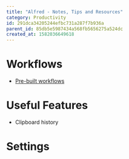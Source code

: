 ```yaml
---
title: "Alfred - Notes, Tips and Resources"
category: Productivity
id: 291dca34205244efbc731a287f7b936a
parent_id: 85db5e5987434a568fb5656275a524dc
created_at: 1582036649618
---
```


# Workflows
* [Pre-built workflows](https://packal.org) 

# Useful Features
* Clipboard history

# Settings
    